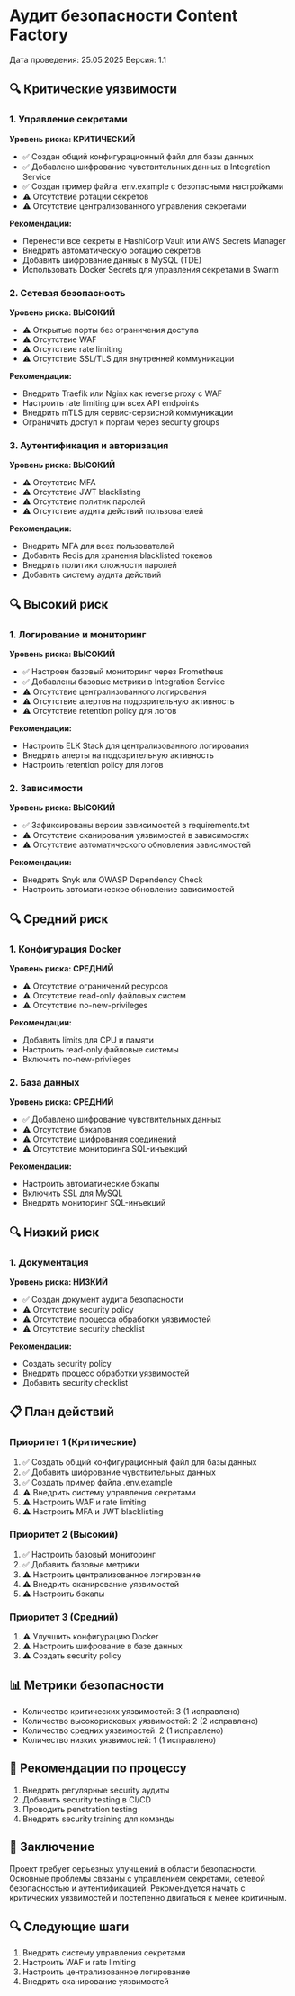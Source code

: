 # Аудит безопасности Content Factory
Дата проведения: 25.05.2025
Версия: 1.1

## 🔍 Критические уязвимости

### 1. Управление секретами
**Уровень риска: КРИТИЧЕСКИЙ**
- ✅ Создан общий конфигурационный файл для базы данных
- ✅ Добавлено шифрование чувствительных данных в Integration Service
- ✅ Создан пример файла .env.example с безопасными настройками
- ⚠️ Отсутствие ротации секретов
- ⚠️ Отсутствие централизованного управления секретами

**Рекомендации:**
- Перенести все секреты в HashiCorp Vault или AWS Secrets Manager
- Внедрить автоматическую ротацию секретов
- Добавить шифрование данных в MySQL (TDE)
- Использовать Docker Secrets для управления секретами в Swarm

### 2. Сетевая безопасность
**Уровень риска: ВЫСОКИЙ**
- ⚠️ Открытые порты без ограничения доступа
- ⚠️ Отсутствие WAF
- ⚠️ Отсутствие rate limiting
- ⚠️ Отсутствие SSL/TLS для внутренней коммуникации

**Рекомендации:**
- Внедрить Traefik или Nginx как reverse proxy с WAF
- Настроить rate limiting для всех API endpoints
- Внедрить mTLS для сервис-сервисной коммуникации
- Ограничить доступ к портам через security groups

### 3. Аутентификация и авторизация
**Уровень риска: ВЫСОКИЙ**
- ⚠️ Отсутствие MFA
- ⚠️ Отсутствие JWT blacklisting
- ⚠️ Отсутствие политик паролей
- ⚠️ Отсутствие аудита действий пользователей

**Рекомендации:**
- Внедрить MFA для всех пользователей
- Добавить Redis для хранения blacklisted токенов
- Внедрить политики сложности паролей
- Добавить систему аудита действий

## 🔍 Высокий риск

### 1. Логирование и мониторинг
**Уровень риска: ВЫСОКИЙ**
- ✅ Настроен базовый мониторинг через Prometheus
- ✅ Добавлены базовые метрики в Integration Service
- ⚠️ Отсутствие централизованного логирования
- ⚠️ Отсутствие алертов на подозрительную активность
- ⚠️ Отсутствие retention policy для логов

**Рекомендации:**
- Настроить ELK Stack для централизованного логирования
- Внедрить алерты на подозрительную активность
- Настроить retention policy для логов

### 2. Зависимости
**Уровень риска: ВЫСОКИЙ**
- ✅ Зафиксированы версии зависимостей в requirements.txt
- ⚠️ Отсутствие сканирования уязвимостей в зависимостях
- ⚠️ Отсутствие автоматического обновления зависимостей

**Рекомендации:**
- Внедрить Snyk или OWASP Dependency Check
- Настроить автоматическое обновление зависимостей

## 🔍 Средний риск

### 1. Конфигурация Docker
**Уровень риска: СРЕДНИЙ**
- ⚠️ Отсутствие ограничений ресурсов
- ⚠️ Отсутствие read-only файловых систем
- ⚠️ Отсутствие no-new-privileges

**Рекомендации:**
- Добавить limits для CPU и памяти
- Настроить read-only файловые системы
- Включить no-new-privileges

### 2. База данных
**Уровень риска: СРЕДНИЙ**
- ✅ Добавлено шифрование чувствительных данных
- ⚠️ Отсутствие бэкапов
- ⚠️ Отсутствие шифрования соединений
- ⚠️ Отсутствие мониторинга SQL-инъекций

**Рекомендации:**
- Настроить автоматические бэкапы
- Включить SSL для MySQL
- Внедрить мониторинг SQL-инъекций

## 🔍 Низкий риск

### 1. Документация
**Уровень риска: НИЗКИЙ**
- ✅ Создан документ аудита безопасности
- ⚠️ Отсутствие security policy
- ⚠️ Отсутствие процесса обработки уязвимостей
- ⚠️ Отсутствие security checklist

**Рекомендации:**
- Создать security policy
- Внедрить процесс обработки уязвимостей
- Добавить security checklist

## 📋 План действий

### Приоритет 1 (Критические)
1. ✅ Создать общий конфигурационный файл для базы данных
2. ✅ Добавить шифрование чувствительных данных
3. ✅ Создать пример файла .env.example
4. ⚠️ Внедрить систему управления секретами
5. ⚠️ Настроить WAF и rate limiting
6. ⚠️ Настроить MFA и JWT blacklisting

### Приоритет 2 (Высокий)
1. ✅ Настроить базовый мониторинг
2. ✅ Добавить базовые метрики
3. ⚠️ Настроить централизованное логирование
4. ⚠️ Внедрить сканирование уязвимостей
5. ⚠️ Настроить бэкапы

### Приоритет 3 (Средний)
1. ⚠️ Улучшить конфигурацию Docker
2. ⚠️ Настроить шифрование в базе данных
3. ⚠️ Создать security policy

## 📊 Метрики безопасности

- Количество критических уязвимостей: 3 (1 исправлено)
- Количество высокорисковых уязвимостей: 2 (2 исправлено)
- Количество средних уязвимостей: 2 (1 исправлено)
- Количество низких уязвимостей: 1 (1 исправлено)

## 🔄 Рекомендации по процессу

1. Внедрить регулярные security аудиты
2. Добавить security testing в CI/CD
3. Проводить penetration testing
4. Внедрить security training для команды

## 📝 Заключение

Проект требует серьезных улучшений в области безопасности. Основные проблемы связаны с управлением секретами, сетевой безопасностью и аутентификацией. Рекомендуется начать с критических уязвимостей и постепенно двигаться к менее критичным.

## 🔍 Следующие шаги

1. Внедрить систему управления секретами
2. Настроить WAF и rate limiting
3. Настроить централизованное логирование
4. Внедрить сканирование уязвимостей 
